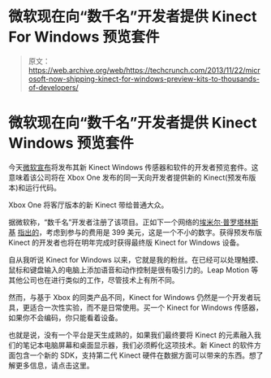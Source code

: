 # 微软现在向“数千名”开发者提供 Kinect For Windows 预览套件

> 原文：<https://web.archive.org/web/https://techcrunch.com/2013/11/22/microsoft-now-shipping-kinect-for-windows-preview-kits-to-thousands-of-developers/>

# 微软现在向“数千名”开发者提供 Kinect Windows 预览套件

今天[微软宣布](https://web.archive.org/web/20230315095316/http://blogs.msdn.com/b/kinectforwindows/archive/2013/11/22/thousands-of-developers-are-taking-part-in-kinect-for-windows-v2-developer-preview.aspx)将发布其新 Kinect Windows 传感器和软件的开发者预览套件。这意味着该公司将在 Xbox One 发布的同一天向开发者提供新的 Kinect(预发布版本)和运行代码。

Xbox One 将客厅版本的新 Kinect 带给普通大众。

据微软称，“数千名”开发者注册了该项目。正如下一个网络的[埃米尔·普罗塔林斯基](https://web.archive.org/web/20230315095316/https://twitter.com/EPro) [指出的](https://web.archive.org/web/20230315095316/http://thenextweb.com/microsoft/2013/11/22/microsoft-starts-delivering-kinect-windows-v2-developer-preview-kits-including-pre-release-hardware-sdk)，考虑到参与的费用是 399 美元，这是一个不小的数字。获得预发布版 Kinect 的开发者也将在明年完成时获得最终版 Kinect for Windows 设备。

自从我听说 Kinect for Windows 以来，它就是我的粉丝。在已经可以处理触摸、鼠标和键盘输入的电脑上添加语音和动作控制是很有吸引力的。Leap Motion 等其他公司也在进行类似的工作，尽管技术上有所不同。

然而，与基于 Xbox 的同类产品不同，Kinect for Windows 仍然是一个开发者玩具，更适合一次性实验，而不是日常使用。买一个 Kinect for Windows 传感器，如果你不会编码，你只能看着设备。

也就是说，没有一个平台是天生成熟的，如果我们最终要将 Kinect 的元素融入我们的笔记本电脑屏幕和桌面显示器，我们必须孵化这项技术。新 Kinect 的软件方面包含一个新的 SDK，支持第二代 Kinect 硬件在数据方面可以带来的东西。想了解更多信息，请点击这里。